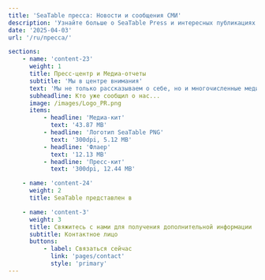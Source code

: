 ```yaml
---
title: 'SeaTable пресса: Новости и сообщения СМИ'
description: 'Узнайте больше о SeaTable Press и интересных публикациях в СМИ, которые освещают нашу платформу и ее применение.'
date: '2025-04-03'
url: '/ru/пресса/'

sections:
    - name: 'content-23'
      weight: 1
      title: Пресс-центр и Медиа-отчеты
      subtitle: 'Мы в центре внимания'
      text: 'Мы не только рассказываем о себе, но и многочисленные медиа-отчеты делают это. Вы можете найти их все здесь, в нашем пресс-центре. Хотите написать о нас? Всегда рады! [Свяжитесь с нами]({{< relref "pages/contact" >}}) для получения дополнительной информации.'
      subheadline: Кто уже сообщил о нас...
      image: /images/Logo_PR.png
      items:
          - headline: 'Медиа-кит'
            text: '43.87 MB'
          - headline: 'Логотип SeaTable PNG'
            text: '300dpi, 5.12 MB'
          - headline: 'Флаер'
            text: '12.13 MB'
          - headline: 'Пресс-кит'
            text: '300dpi, 12.44 MB'

    - name: 'content-24'
      weight: 2
      title: SeaTable представлен в

    - name: 'content-3'
      weight: 3
      title: Свяжитесь с нами для получения дополнительной информации
      subtitle: Контактное лицо
      buttons:
          - label: Связаться сейчас
            link: 'pages/contact'
            style: 'primary'
---
```

